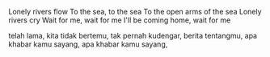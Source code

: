Lonely rivers flow
To the sea, to the sea
To the open arms of the sea
Lonely rivers cry
Wait for me, wait for me
I'll be coming home, wait for me

telah lama,
kita tidak bertemu,
tak pernah kudengar,
berita tentangmu,
apa khabar kamu sayang,
apa khabar kamu sayang,
